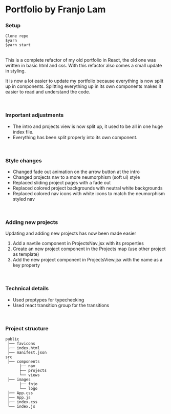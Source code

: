 # Portfolio by Franjo Lam


### Setup
```
Clone repo
$yarn
$yarn start
```
<br />
This is a complete refactor of my old portfolio in React, the old one was written in basic html and css. With this refactor also comes a small update in styling.

It is now a lot easier to update my portfolio because everything is now split up in components. Splitting everything up in its own components makes it easier to read and understand the code. 

<br />

### Important adjustments
* The intro and projects view is now split up, it used to be all in one huge index file.
* Everything has been split properly into its own component.

<br />

### Style changes
* Changed fade out animation on the arrow button at the intro
* Changed projects nav to a more neumorphism (soft ui) style
* Replaced sliding project pages with a fade out
* Replaced colored project backgrounds with neutral white backgrounds
* Replaced colored nav icons with white icons to match the neumorphism styled nav 

<br />

### Adding new projects
Updating and adding new projects has now been made easier

1. Add a navtile component in ProjectsNav.jsx with its properties
2. Create an new project component in the Projects map (use other project as template)
3. Add the new project component in ProjectsView.jsx with the name as a key property

<br />

### Technical details
* Used proptypes for typechecking
* Used react transition group for the transitions
<br />

### Project structure
```
public
 ├── favicons
 ├── index.html
 ├── manifest.json
src
 ├── components
      ├── nav
      ├── projects
      └── views
 ├── images
      ├── fnjo
      └── logo
 ├── App.css
 ├── App.js
 ├── index.css
 └── index.js
```
